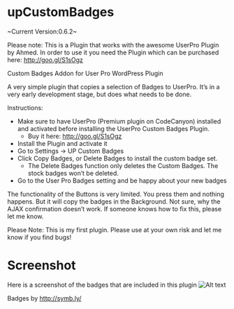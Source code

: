 upCustomBadges
==============

~Current Version:0.6.2~

Please note: This is a Plugin that works with the awesome UserPro Plugin by Ahmed. In order to use it you need the Plugin which can be purchased here: http://goo.gl/S1sOgz

Custom Badges Addon for User Pro WordPress Plugin

A very simple plugin that copies a selection of Badges to UserPro. It’s in a very early development stage, but does what needs to be done.

Instructions:

* Make sure to have UserPro (Premium plugin on CodeCanyon) installed and activated before installing the UserPro Custom Badges Plugin.
  * Buy it here: http://goo.gl/S1sOgz
* Install the Plugin and activate it
* Go to Settings -> UP Custom Badges
* Click Copy Badges, or Delete Badges to install the custom badge set. 
  * The Delete Badges function only deletes the Custom Badges. The stock badges won’t be deleted.
* Go to the User Pro Badges setting and be happy about your new badges

The functionality of the Buttons is very limited. You press them and nothing happens. But it will copy the badges in the Background. Not sure, why the AJAX confirmation doesn’t work. If someone knows how to fix this, please let me know.

Please Note: This is my first plugin. Please use at your own risk and let me know if you find bugs!

Screenshot
==========
Here is a screenshot of the badges that are included in this plugin
![Alt text](http://5.9.12.36/webimages/badges.jpg "Badges")

Badges by http://symb.ly/
